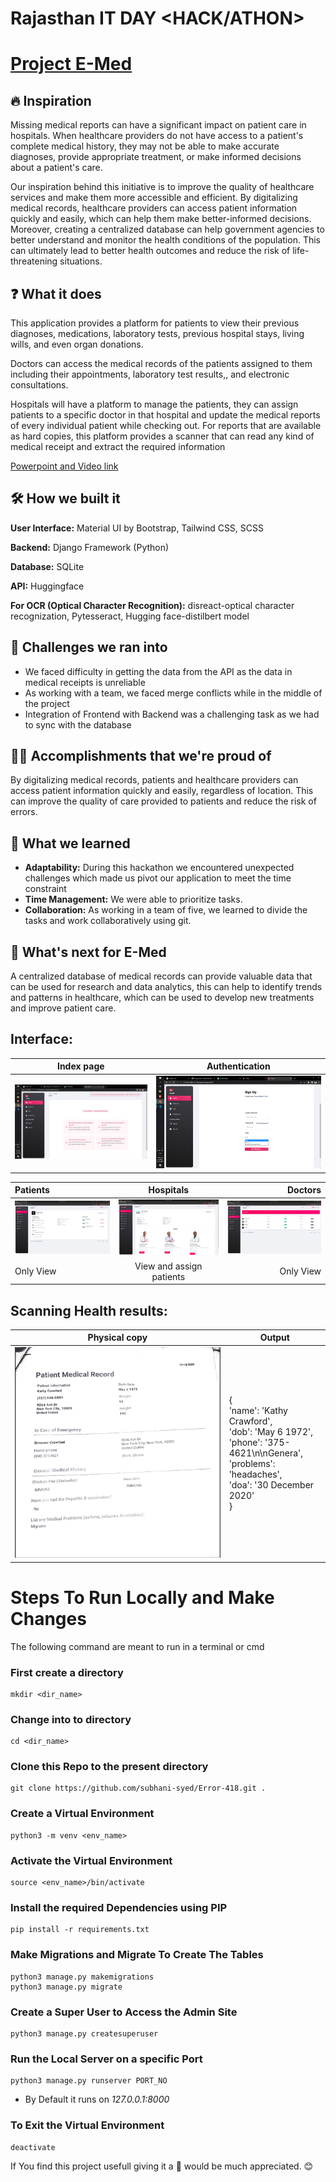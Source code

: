 # Rajasthan IT DAY <HACK/ATHON>
# [Project E-Med](https://drive.google.com/drive/folders/1IVCK1t26Dw9OqCntr4aKwKW9HgfyuSuZ?usp=sharing)

## 🔥 Inspiration

Missing medical reports can have a significant impact on patient care in hospitals. When healthcare providers do not have access to a patient's complete medical history, they may not be able to make accurate diagnoses, provide appropriate treatment, or make informed decisions about a patient's care.

Our inspiration behind this initiative is to improve the quality of healthcare services and make them more accessible and efficient. By digitalizing medical records, healthcare providers can access patient information quickly and easily, which can help them make better-informed decisions. Moreover, creating a centralized database can help government agencies to better understand and monitor the health conditions of the population. This can ultimately lead to better health outcomes and reduce the risk of life-threatening situations.

## ❓ What it does
This application provides a platform for patients to view their previous diagnoses, medications, laboratory tests, previous hospital stays, living wills, and even organ donations.

Doctors can access the medical records of the patients assigned to them including their appointments, laboratory test results,, and electronic consultations.

Hospitals will have a platform to manage the patients, they can assign patients to a specific doctor in that hospital and update the medical reports of every individual patient while checking out. For reports that are available as hard copies, this platform provides a scanner that can read any kind of medical receipt and extract the required information

[Powerpoint and Video link](https://drive.google.com/drive/folders/1IVCK1t26Dw9OqCntr4aKwKW9HgfyuSuZ?usp=sharing)

## 🛠 How we built it
**User Interface:** Material UI by Bootstrap, Tailwind CSS, SCSS

**Backend:** Django Framework (Python)

**Database:** SQLite

**API:** Huggingface

**For OCR (Optical Character Recognition):** disreact-optical character recognization, Pytesseract, Hugging face-distilbert model

## 🦾 Challenges we ran into
- We faced difficulty in getting the data from the API as the data in medical receipts is unreliable
- As working with a team, we faced merge conflicts while in the middle of the project
- Integration of Frontend with Backend was a challenging task as we had to sync with the database

## 🐱‍🏍 Accomplishments that we're proud of
By digitalizing medical records, patients and healthcare providers can access patient information quickly and easily, regardless of location. This can improve the quality of care provided to patients and reduce the risk of errors.


## 📑 What we learned
- **Adaptability:** During this hackathon we encountered unexpected challenges which made us pivot our application to meet the time constraint
- **Time Management:** We were able to prioritize tasks.
- **Collaboration:** As working in a team of five, we learned to divide the tasks and work collaboratively using git.

## 📢 What's next for E-Med
A centralized database of medical records can provide valuable data that can be used for research and data analytics, this can help to identify trends and patterns in healthcare, which can be used to develop new treatments and improve patient care.

## Interface:

| Index page     | Authentication |
| ----------- | ----------- |
|   ![home page](./static/img/faq.png)   | ![auth](./static/img/auth.png)       |

| Patients      | Hospitals | Doctors     |
| :---        |    :----:   |          ---: |
| ![For Patients](./static/img/ssp.jpeg)      | ![For Hospitals](./static/img/ssh.jpeg)     | ![For Doctors](./static/img/ssd.jpeg)   |
| Only View   | View and assign patients      | Only View      |

## Scanning Health results:
| Physical copy     | Output |
| ----------- | ----------- |
|   ![Reciept](./static/img/srep.jpeg)   | {<br>'name': 'Kathy Crawford',<br> 'dob': 'May 6 1972',<br> 'phone': '375-4621\n\nGenera',<br> 'problems': 'headaches',<br> 'doa': '30 December 2020'<br>}       |


# Steps To Run Locally and Make Changes

The following command are meant to run in a terminal or cmd
### First create a directory
    mkdir <dir_name>
### Change into to directory
    cd <dir_name>
### Clone this Repo to the present directory
    git clone https://github.com/subhani-syed/Error-418.git .
### Create a Virtual Environment
    python3 -m venv <env_name>
### Activate the Virtual Environment
    source <env_name>/bin/activate
### Install the required Dependencies using PIP
    pip install -r requirements.txt
### Make Migrations and Migrate To Create The Tables
    python3 manage.py makemigrations
    python3 manage.py migrate
### Create a Super User to Access the Admin Site
    python3 manage.py createsuperuser
### Run the Local Server on a specific Port
    python3 manage.py runserver PORT_NO
- By Default it runs on *127.0.0.1:8000*
### To Exit the Virtual Environment
    deactivate
    
If You find this project usefull giving it a  :star2: would be much appreciated. :blush:
